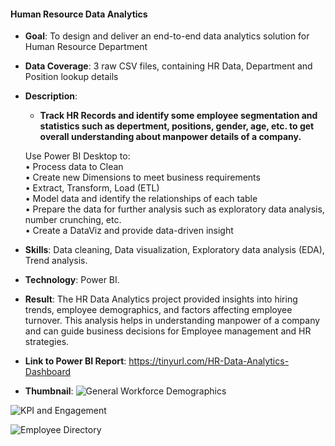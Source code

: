 #### Human Resource Data Analytics

- **Goal**: To design and deliver an end-to-end data analytics solution for Human Resource Department
- **Data Coverage**: 3 raw CSV files, containing HR Data, Department and Position lookup details
- **Description**:
  - **Track HR Records and identify some employee segmentation and statistics such as depertment, positions, gender, age, etc. to get overall understanding about manpower details of a company.**

   Use Power BI Desktop to: </br>
 • Process data to Clean </br>
 • Create new Dimensions to meet business requirements </br>
 • Extract, Transform, Load (ETL) </br>
 • Model data and identify the relationships of each table </br>
 • Prepare the data for further analysis such as exploratory data analysis, number crunching, etc. </br>
 • Create a DataViz and provide data-driven insight
- **Skills**: Data cleaning, Data visualization, Exploratory data analysis (EDA), Trend analysis.
- **Technology**: Power BI.
- **Result**: The HR Data Analytics project provided insights into hiring trends, employee demographics, and factors affecting employee turnover. This analysis helps in understanding manpower of a company and can guide business decisions for Employee management and HR strategies.
- **Link to Power BI Report**: https://tinyurl.com/HR-Data-Analytics-Dashboard

- **Thumbnail**:
![General Workforce Demographics](https://github.com/user-attachments/assets/daf07782-aa5a-4b88-9c86-6e773f567e41)

![KPI and Engagement](https://github.com/user-attachments/assets/a90c3dcd-230f-4e15-aa83-3a159a37c1f6)

![Employee Directory](https://github.com/user-attachments/assets/762ba525-c39a-4976-83ec-ceec2a3207d1)


